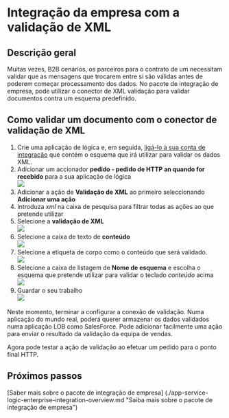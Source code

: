 <properties 
    pageTitle="Descrição geral da validação de XML no pacote de integração de Enterprise | Aplicação de serviço do Microsoft Azure | Microsoft Azure" 
    description="Saiba como funciona o validação nas aplicações empresariais Integration Pack e lógica" 
    services="logic-apps" 
    documentationCenter=".net,nodejs,java"
    authors="msftman" 
    manager="erikre" 
    editor="cgronlun"/>

<tags 
    ms.service="logic-apps" 
    ms.workload="integration" 
    ms.tgt_pltfrm="na" 
    ms.devlang="na" 
    ms.topic="article" 
    ms.date="07/08/2016" 
    ms.author="deonhe"/>

# <a name="enterprise-integration-with-xml-validation"></a>Integração da empresa com a validação de XML

## <a name="overview"></a>Descrição geral
Muitas vezes, B2B cenários, os parceiros para o contrato de um necessitam validar que as mensagens que trocarem entre si são válidas antes de poderem começar processamento dos dados. No pacote de integração de empresa, pode utilizar o conector de XML validação para validar documentos contra um esquema predefinido.  

## <a name="how-to-validate-a-document-with-the-xml-validation-connector"></a>Como validar um documento com o conector de validação de XML
1. Crie uma aplicação de lógica e, em seguida, [ligá-lo à sua conta de integração](./app-service-logic-enterprise-integration-accounts.md "aprender a associar uma conta de integração para uma aplicação de lógica") que contém o esquema que irá utilizar para validar os dados XML.
2. Adicionar um accionador **pedido - pedido de HTTP an quando for recebido** para a sua aplicação de lógica  
![](./media/app-service-logic-enterprise-integration-xml/xml-1.png)    
3. Adicionar a ação de **Validação de XML** ao primeiro seleccionando **Adicionar uma ação**  
4. Introduza *xml* na caixa de pesquisa para filtrar todas as ações ao que pretende utilizar 
5. Selecione a **validação de XML**     
![](./media/app-service-logic-enterprise-integration-xml/xml-2.png)   
6. Selecione a caixa de texto de **conteúdo**  
![](./media/app-service-logic-enterprise-integration-xml/xml-1-5.png)
7. Selecione a etiqueta de corpo como o conteúdo que será validado.   
![](./media/app-service-logic-enterprise-integration-xml/xml-3.png)  
8. Selecione a caixa de listagem de **Nome de esquema** e escolha o esquema que pretende utilizar para validar o teclado *conteúdo* acima     
![](./media/app-service-logic-enterprise-integration-xml/xml-4.png) 
9. Guardar o seu trabalho  
![](./media/app-service-logic-enterprise-integration-xml/xml-5.png) 

Neste momento, terminar a configurar a conexão de validação. Numa aplicação do mundo real, poderá querer armazenar os dados validados numa aplicação LOB como SalesForce. Pode adicionar facilmente uma ação para enviar o resultado da validação da equipa de vendas. 

Agora pode testar a ação de validação ao efetuar um pedido para o ponto final HTTP.  

## <a name="next-steps"></a>Próximos passos

[Saber mais sobre o pacote de integração de empresa] (./app-service-logic-enterprise-integration-overview.md "Saiba mais sobre o pacote de integração de empresa")   